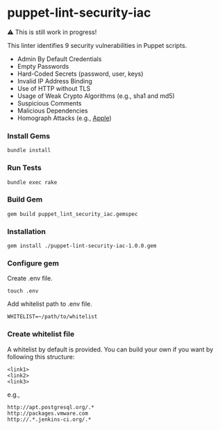 # puppet-lint-security-iac

⚠️  This is still work in progress!

This linter identifies 9 security vulnerabilities in Puppet scripts. 

- Admin By Default Credentials
- Empty Passwords
- Hard-Coded Secrets (password, user, keys)
- Invalid IP Address Binding
- Use of HTTP without TLS
- Usage of Weak Crypto Algorithms (e.g., sha1 and md5)
- Suspicious Comments
- Malicious Dependencies
- Homograph Attacks (e.g., [Apple](https://www.xudongz.com/blog/2017/idn-phishing/))

### Install Gems

```
bundle install
```

### Run Tests

```
bundle exec rake
```

### Build Gem

```
gem build puppet_lint_security_iac.gemspec
```

### Installation 

```
gem install ./puppet-lint-security-iac-1.0.0.gem
```

### Configure gem

Create .env file.

```
touch .env
```

Add whitelist path to .env file.

```
WHITELIST=~/path/to/whitelist
```

### Create whitelist file

A whitelist by default is provided. You can build your own if you want by following this structure:

```
<link1>
<link2>
<link3>
```
e.g.,

```
http://apt.postgresql.org/.*
http://packages.vmware.com
http://.*.jenkins-ci.org/.*
```
